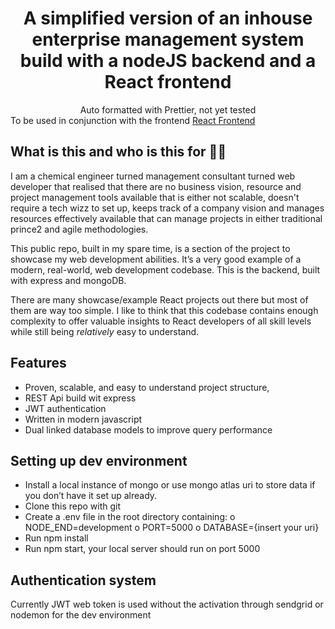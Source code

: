 <h1 align='center'>A simplified version of an inhouse enterprise management system build with a nodeJS backend and a React frontend</h1>

<div align='center'>Auto formatted with Prettier, not yet tested</div>

<div>To be used in conjunction with the frontend <a href="https://github.com/FrancoisvanRensburg/ems_frontend.git">React Frontend</a></div>

## What is this and who is this for 🤷‍♀️

I am a chemical engineer turned management consultant turned web developer that realised that there are no business vision, resource and project management tools available that is either not scalable, doesn't require a tech wizz to set up, keeps track of a company vision and manages resources effectively available that can manage projects in either traditional prince2 and agile methodologies.

This public repo, built in my spare time, is a section of the project to showcase my web development abilities. It’s a very good example of a modern, real-world, web development codebase. This is the backend, built with express and mongoDB.

There are many showcase/example React projects out there but most of them are way too simple. I like to think that this codebase contains enough complexity to offer valuable insights to React developers of all skill levels while still being _relatively_ easy to understand.

## Features

- Proven, scalable, and easy to understand project structure,
- REST Api build wit express
- JWT authentication
- Written in modern javascript
- Dual linked database models to improve query performance

## Setting up dev environment

- Install a local instance of mongo or use mongo atlas uri to store data if you don’t have it set up already.
- Clone this repo with git
- Create a .env file in the root directory containing:
  o NODE_END=development
  o PORT=5000
  o DATABASE={insert your uri}
- Run npm install
- Run npm start, your local server should run on port 5000

## Authentication system

Currently JWT web token is used without the activation through sendgrid or nodemon for the dev environment
